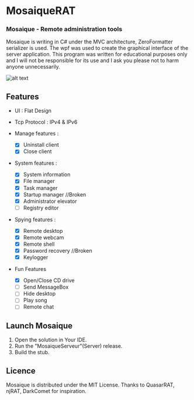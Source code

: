 # MosaiqueRAT

### Mosaique - Remote administration tools

Mosaique is writing in C# under the MVC architecture, ZeroFormatter serializer is used. The wpf was used to create the graphical interface of the server application. This program was written for educational purposes only and I will not be responsible for its use and I ask you please not to harm anyone unnecessarily. 

![alt text](https://github.com/thdal/MosaiqueRAT/blob/master/Github/Mosaique.png)

## Features

* UI : Flat Design 
* Tcp Protocol : IPv4 & IPv6

* Manage features :
  * [x] Uninstall client 
  * [x] Close client

* System features :
  * [x] System information
  * [x] File manager
  * [x] Task manager
  * [x] Startup manager //Broken  
  * [x] Administrator elevator
  * [ ] Registry editor
  
* Spying features :
  * [x] Remote desktop
  * [x] Remote webcam
  * [x] Remote shell  
  * [x] Password recovery //Broken
  * [x] Keylogger
  
* Fun Features
  * [x] Open/Close CD drive
  * [ ] Send MessageBox    
  * [ ] Hide desktop
  * [ ] Play song
  * [ ] Remote chat

## Launch Mosaique

1. Open the solution in Your IDE.
2. Run the "MosaiqueServeur"(Server) release.
3. Build the stub.

## Licence

Mosaique is distributed under the MIT License. Thanks to QuasarRAT, njRAT, DarkComet for inspiration.
